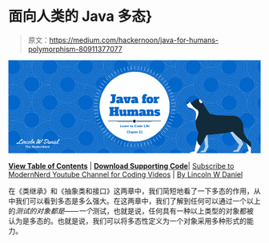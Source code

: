 # 面向人类的 Java 多态}

> 原文：<https://medium.com/hackernoon/java-for-humans-polymorphism-80911377077>

![](img/c9177155a4cd36075a05c16455da0348.png)

[**View Table of Contents**](/modernnerd-code/java-for-humans-table-of-contents-457306e6bc1c#.n3y0jb7xc) | [**Download Supporting Code**](http://javaforhumans.com/code)| [Subscribe to ModernNerd Youtube Channel for Coding Videos](https://www.youtube.com/channel/UC_zTAq-3TIfGqvoB_U6Peyg) | [By Lincoln W Daniel](http://lincolnwdaniel.com)

在《类继承》和《抽象类和接口》这两章中，我们简短地看了一下多态的作用，从中我们可以看到多态是多么强大。在这两章中，我们了解到任何可以通过一个以上的*测试的对象都是——一个*测试，也就是说，任何具有一种以上类型的对象都被认为是多态的。也就是说，我们可以将多态性定义为一个对象采用多种形式的能力。